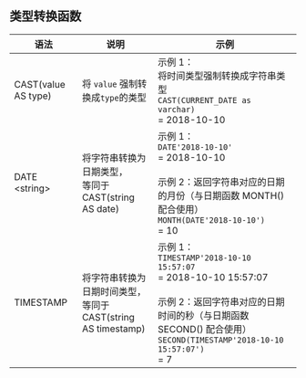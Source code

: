 ## 类型转换函数

| 语法                | 说明                                                         | 示例                                                         |
| ------------------- | ------------------------------------------------------------ | ------------------------------------------------------------ |
| CAST(value AS type) | 将 `value` 强制转换成`type`的类型                            | 示例 1：<br />将时间类型强制转换成字符串类型<br />`CAST(CURRENT_DATE as varchar)`<br /> = 2018-10-10 |
| DATE \<string\>     | 将字符串转换为日期类型，<br />等同于 CAST(string AS date)    | 示例 1：<br />`DATE'2018-10-10'`<br /> = 2018-10-10<br /><br />示例 2：返回字符串对应的日期的月份（与日期函数 MONTH() 配合使用）<br />`MONTH(DATE'2018-10-10')`<br /> = 10 |
| TIMESTAMP <string>  | 将字符串转换为日期时间类型，<br />等同于 CAST(string AS timestamp) | 示例 1：<br />`TIMESTAMP'2018-10-10 15:57:07`<br /> = 2018-10-10 15:57:07<br /><br />示例 2：返回字符串对应的日期时间的秒（与日期函数 SECOND() 配合使用）<br />`SECOND(TIMESTAMP'2018-10-10 15:57:07')`<br /> = 7 |


